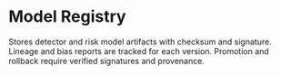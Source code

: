 # Model Registry

Stores detector and risk model artifacts with checksum and signature.
Lineage and bias reports are tracked for each version. Promotion and
rollback require verified signatures and provenance.
